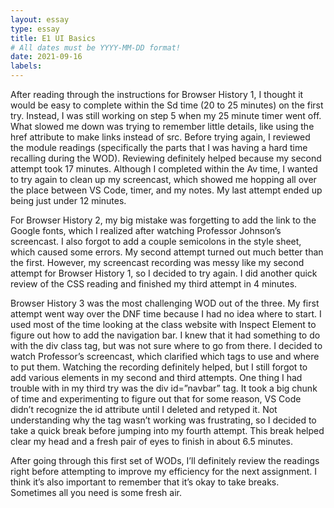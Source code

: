 ```yaml
---
layout: essay
type: essay
title: E1 UI Basics 
# All dates must be YYYY-MM-DD format!
date: 2021-09-16
labels:
---
```

After reading through the instructions for Browser History  1, I thought it would be easy to complete within the Sd time (20 to 25 minutes) on the first try. Instead, I was still working on step 5 when my 25 minute timer went off. What slowed me down was trying to remember little details, like using the href attribute to make links instead of src. Before trying again, I reviewed the module readings (specifically the parts that I was having a hard time recalling during the WOD). Reviewing definitely helped because my second attempt took 17 minutes. Although I completed within the Av time, I wanted to try again to clean up my screencast, which showed me hopping all over the place between VS Code, timer, and my notes. My last attempt ended up being just under 12 minutes.

For Browser History 2, my big mistake was forgetting to add the link to the Google fonts, which I realized after watching Professor Johnson’s screencast. I also forgot to add a couple semicolons in the style sheet, which caused some errors. My second attempt turned out much better than the first. However, my screencast recording was messy like my second attempt for Browser History 1, so I decided to try again. I did another quick review of the CSS reading and finished my third attempt in 4 minutes.

Browser History 3 was the most challenging WOD out of the three. My first attempt went way over the DNF time because I had no idea where to start. I used most of the time looking at the class website with Inspect Element to figure out how to add the navigation bar. I knew that it had something to do with the div class tag, but was not sure where to go from there. I decided to watch Professor’s screencast, which clarified which tags to use and where to put them. Watching the recording definitely helped, but I still forgot to add various elements in my second and third attempts. One thing I had trouble with in my third try was the div id=”navbar” tag. It took a big chunk of time and experimenting to figure out that for some reason, VS Code didn’t recognize the id attribute until I deleted and retyped it. Not understanding why the tag wasn’t working was frustrating, so I decided to take a quick break before jumping into my fourth attempt. This break helped clear my head and a fresh pair of eyes to finish in about 6.5 minutes.

After going through this first set of WODs, I’ll definitely review the readings right before attempting to improve my efficiency for the next assignment. I think it’s also important to remember that it’s okay to take breaks. Sometimes all you need is some fresh air. 
